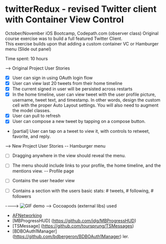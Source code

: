 twitterRedux - revised Twitter client with Container View Control
=================
October/November iOS Bootcamp, Codepath.com (observer class)
Original course exercise was to build a full featured Twitter Client.  
This exercise builds upon that adding a custom container VC or Hamburger menu (Slide out panel)

Time spent:  10 hours


--> Original Project User Stories
* [x] User can sign in using OAuth login flow
* [x] User can view last 20 tweets from their home timeline
* [x] The current signed in user will be persisted across restarts
* [x] In the home timeline, user can view tweet with the user profile picture, username, tweet text, and timestamp. In other words, design the custom cell with the proper Auto Layout settings. You will also need to augment the model classes.
* [x] User can pull to refresh
* [x] User can compose a new tweet by tapping on a compose button.
* [partial] User can tap on a tweet to view it, with controls to retweet, favorite, and reply.

--> New Project User Stories
--   Hamburger menu
* [ ] Dragging anywhere in the view should reveal the menu.
* [ ] The menu should include links to your profile, the home timeline, and the mentions view.
--   Profile page
* [ ] Contains the user header view
* [ ] Contains a section with the users basic stats: # tweets, # following, # followers


----> ![GIF demo](twitterDemo.gif)
--> Cocoapods (external libs) used

* [AFNetworking](https://github.com/AFNetworking/AFNetworking)
* [MBProgressHUD] (https://github.com/jdg/MBProgressHUD)
* [TSMessage] (https://github.com/toursprung/TSMessages)
* [BDBOAuth1Manager] (https://github.com/bdbergeron/BDBOAuth1Manager)
ler.

